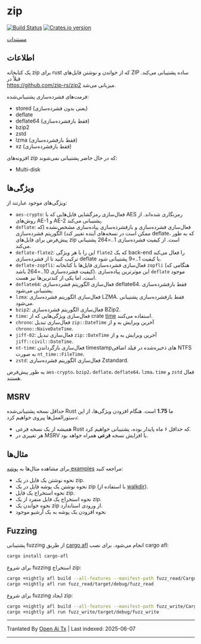 zip
========

[![Build Status](https://github.com/zip-rs/zip2/actions/workflows/ci.yaml/badge.svg)](https://github.com/Pr0methean/zip/actions?query=branch%3Amaster+workflow%3ACI)
[![Crates.io version](https://img.shields.io/crates/v/zip.svg)](https://crates.io/crates/zip)

[مستندات](https://docs.rs/zip/latest/zip/)

اطلاعات
----

یک کتابخانه zip برای rust که از خواندن و نوشتن فایل‌های ZIP ساده پشتیبانی می‌کند. قبلاً در  
https://github.com/zip-rs/zip2 میزبانی می‌شد.

فرمت‌های فشرده‌سازی پشتیبانی‌شده:

* stored (یعنی بدون فشرده‌سازی)
* deflate
* deflate64 (فقط بازفشرده‌سازی)
* bzip2
* zstd
* lzma (فقط بازفشرده‌سازی)
* xz (فقط بازفشرده‌سازی)

افزونه‌های zip که در حال حاضر پشتیبانی نمی‌شوند:

* Multi-disk

ویژگی‌ها
--------

ویژگی‌های موجود عبارتند از:

* `aes-crypto`: فعال‌سازی رمزگشایی فایل‌هایی که با AES رمزنگاری شده‌اند. از روش‌های AE-1 و AE-2 پشتیبانی می‌کند.
* `deflate`: فعال‌سازی فشرده‌سازی و بازفشرده‌سازی پیاده‌سازی مشخص‌نشده (که ممکن است در نسخه‌های آینده تغییر کند) الگوریتم فشرده‌سازی deflate، که به طور پیش‌فرض برای فایل‌های zip است. از کیفیت فشرده‌سازی 1..=264 پشتیبانی می‌کند.
* `deflate-flate2`: این را با هر ویژگی `flate2` که یک back-end را فعال می‌کند ترکیب کنید تا از فشرده‌سازی deflate با کیفیت 1..=9 پشتیبانی شود.
* `deflate-zopfli`: فعال‌سازی فشرده‌سازی فایل‌ها با کتابخانه `zopfli` (هنگامی که کیفیت فشرده‌سازی 10..=264 باشد). این موثرترین پیاده‌سازی `deflate` موجود است، اما یکی از کندترین‌ها نیز هست.
* `deflate64`: فعال‌سازی الگوریتم فشرده‌سازی deflate64. فقط بازفشرده‌سازی پشتیبانی می‌شود.
* `lzma`: فعال‌سازی الگوریتم فشرده‌سازی LZMA. فقط بازفشرده‌سازی پشتیبانی می‌شود.
* `bzip2`: فعال‌سازی الگوریتم فشرده‌سازی BZip2.
* `time`: فعال‌سازی ویژگی‌هایی که از crate [time](https://github.com/rust-lang-deprecated/time) استفاده می‌کنند.
* `chrono`: فعال‌سازی تبدیل `zip::DateTime` آخرین ویرایش به و از `chrono::NaiveDateTime`.
* `jiff-02`: فعال‌سازی تبدیل `zip::DateTime` آخرین ویرایش به و از `jiff::civil::DateTime`.
* `nt-time`: فعال‌سازی بازگرداندن timestampهای ذخیره‌شده در فیلد اضافی NTFS به صورت `nt_time::FileTime`.
* `zstd`: فعال‌سازی الگوریتم فشرده‌سازی Zstandard.

به طور پیش‌فرض `aes-crypto`، `bzip2`، `deflate`، `deflate64`، `lzma`، `time` و `zstd` فعال هستند.

MSRV
----

حداقل نسخه پشتیبانی‌شده Rust ما **1.75** است. هنگام افزودن ویژگی‌ها، از این دستورالعمل‌ها پیروی خواهیم کرد:

- همیشه از یک نسخه فرعی Rust که حداقل ۶ ماه پایدار بوده، پشتیبانی خواهیم کرد.
- هر تغییری در MSRV با افزایش نسخه **فرعی** همراه خواهد بود.

مثال‌ها
--------

برای مشاهده مثال‌ها به [پوشه examples](https://raw.githubusercontent.com/zip-rs/zip2/master/examples) مراجعه کنید:
   * نحوه نوشتن یک فایل در یک zip.
   * نحوه نوشتن یک پوشه فایل در یک zip (با استفاده از [walkdir](https://github.com/BurntSushi/walkdir)).
   * نحوه استخراج یک فایل zip.
   * نحوه استخراج یک فایل منفرد از یک zip.
   * نحوه خواندن یک zip از ورودی استاندارد.
   * نحوه افزودن یک پوشه به یک آرشیو موجود

Fuzzing
-------

پشتیبانی fuzzing از طریق [cargo afl](https://rust-fuzz.github.io/book/afl.html) انجام می‌شود. برای نصب cargo afl:

```bash
cargo install cargo-afl
```

برای شروع fuzzing استخراج zip:

```bash
cargo +nightly afl build --all-features --manifest-path fuzz_read/Cargo.toml
cargo +nightly afl run fuzz_read/target/debug/fuzz_read
```

برای شروع fuzzing ایجاد zip:

```bash
cargo +nightly afl build --all-features --manifest-path fuzz_write/Cargo.toml
cargo +nightly afl run fuzz_write/target/debug/fuzz_write
```

---

Tranlated By [Open Ai Tx](https://github.com/OpenAiTx/OpenAiTx) | Last indexed: 2025-06-07

---